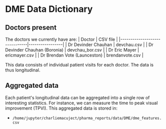 # DME Data Dictionary

## Doctors present
The doctors we currently have are:
| Doctor                        | CSV file        |
|-------------------------------|-----------------|
| Dr Devinder Chauhan           | devchau.csv     |
| Dr Devinder Chauhan (Boronia) | devchau_bor.csv |
| Dr Eric Mayer                 | ericmayer.csv   |
| Dr Brendan Vote (Launceston)  | brendanvote.csv |

This data consists of individual patient visits for each doctor. The data is thus longitudinal.

## Aggregated data
Each patient's longitudinal data can be aggregated into a single row of interesting statistics. 
For instance, we can measure the time to peak visual improvement (TPVI). This aggregated data is stored in:
* `/home/jupyter/charliemacuject/pharma_reports/data/DME/dme_features.csv`

